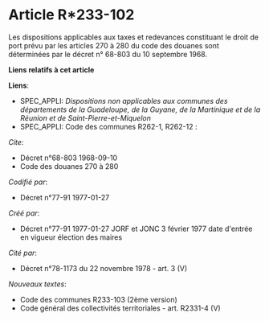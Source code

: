 # Article R*233-102

Les dispositions applicables aux taxes et redevances constituant le droit de port prévu par les articles 270 à 280 du code
des douanes sont déterminées par le décret n° 68-803 du 10 septembre 1968.

**Liens relatifs à cet article**

**Liens**:

  - SPEC_APPLI: *Dispositions non applicables aux communes des départements de la Guadeloupe, de la Guyane, de la Martinique et de la Réunion et de Saint-Pierre-et-Miquelon*
  - SPEC_APPLI: Code des communes R262-1, R262-12 :

_Cite_:

  - Décret n°68-803 1968-09-10
  - Code des douanes 270 à 280

_Codifié par_:

  - Décret n°77-91 1977-01-27

_Créé par_:

  - Décret n°77-91 1977-01-27 JORF et JONC 3 février 1977 date d'entrée en vigueur élection des maires

_Cité par_:

  - Décret n°78-1173 du 22 novembre 1978 - art. 3 (V)

_Nouveaux textes_:

  - Code des communes R233-103 (2ème version)
  - Code général des collectivités territoriales - art. R2331-4 (V)
